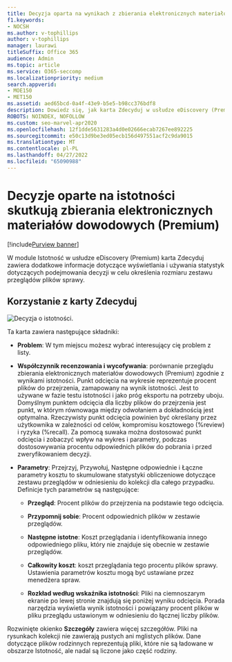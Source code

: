 ```yaml
---
title: Decyzja oparta na wynikach z zbierania elektronicznych materiałów dowodowych (Premium)
f1.keywords:
- NOCSH
ms.author: v-tophillips
author: v-tophillips
manager: laurawi
titleSuffix: Office 365
audience: Admin
ms.topic: article
ms.service: O365-seccomp
ms.localizationpriority: medium
search.appverid:
- MOE150
- MET150
ms.assetid: aed65bcd-0a4f-43e9-b5e5-b98cc376bdf8
description: Dowiedz się, jak karta Zdecyduj w usłudze eDiscovery (Premium) udostępnia dane, które mogą pomóc w określeniu prawidłowego rozmiaru zestawu przeglądów plików sprawy.
ROBOTS: NOINDEX, NOFOLLOW
ms.custom: seo-marvel-apr2020
ms.openlocfilehash: 12f1dde5631283a4d0e02666ecab7267ee892225
ms.sourcegitcommit: e50c13d9be3ed05ecb156d497551acf2c9da9015
ms.translationtype: MT
ms.contentlocale: pl-PL
ms.lasthandoff: 04/27/2022
ms.locfileid: "65090988"
---
```

# <a name="decisions-based-on-relevance-results-in-ediscovery-premium"></a>Decyzje oparte na istotności skutkują zbierania elektronicznych materiałów dowodowych (Premium)

[!include[Purview banner](../includes/purview-rebrand-banner.md)]
  
W module Istotność w usłudze eDiscovery (Premium) karta Zdecyduj zawiera dodatkowe informacje dotyczące wyświetlania i używania statystyk dotyczących podejmowania decyzji w celu określenia rozmiaru zestawu przeglądów plików sprawy.
  
## <a name="using-the-decide-tab"></a>Korzystanie z karty Zdecyduj

![Decyzja o istotności.](../media/f32fed89-f3b5-404a-90c7-ea25d2eb58a9.png)
  
Ta karta zawiera następujące składniki:
  
- **Problem**: W tym miejscu możesz wybrać interesujący cię problem z listy.

- **Współczynnik recenzowania i wycofywania**: porównanie przeglądu zbierania elektronicznych materiałów dowodowych (Premium) zgodnie z wynikami istotności. Punkt odcięcia na wykresie reprezentuje procent plików do przejrzenia, zamapowany na wynik istotności. Jest to używane w fazie testu istotności i jako próg eksportu na potrzeby uboju. Domyślnym punktem odcięcia dla liczby plików do przejrzenia jest punkt, w którym równowaga między odwołaniem a dokładnością jest optymalna. Rzeczywisty punkt odcięcia powinien być określany przez użytkownika w zależności od celów, kompromisu kosztowego (%review) i ryzyka (%recall). Za pomocą suwaka można dostosować punkt odcięcia i zobaczyć wpływ na wykres i parametry, podczas dostosowywania procentu odpowiednich plików do pobrania i przed zweryfikowaniem decyzji.

- **Parametry**: Przejrzyj, Przywołuj, Następne odpowiednie i Łączne parametry kosztu to skumulowane statystyki obliczeniowe dotyczące zestawu przeglądów w odniesieniu do kolekcji dla całego przypadku. Definicje tych parametrów są następujące:

  - **Przegląd**: Procent plików do przejrzenia na podstawie tego odcięcia.

  - **Przypomnij sobie**: Procent odpowiednich plików w zestawie przeglądów.

  - **Następne istotne**: Koszt przeglądania i identyfikowania innego odpowiedniego pliku, który nie znajduje się obecnie w zestawie przeglądów.

  - **Całkowity koszt**: koszt przeglądania tego procentu plików sprawy. Ustawienia parametrów kosztu mogą być ustawiane przez menedżera spraw.

  - **Rozkład według wskaźnika istotności**: Pliki na ciemnoszarym ekranie po lewej stronie znajdują się poniżej wyniku odcięcia. Porada narzędzia wyświetla wynik istotności i powiązany procent plików w pliku przeglądu ustawionym w odniesieniu do łącznej liczby plików.

Rozwinięte okienko **Szczegóły** zawiera więcej szczegółów. Pliki na rysunkach kolekcji nie zawierają pustych ani mglistych plików. Dane dotyczące plików rodzinnych reprezentują pliki, które nie są ładowane w obszarze Istotność, ale nadal są liczone jako część rodziny.
